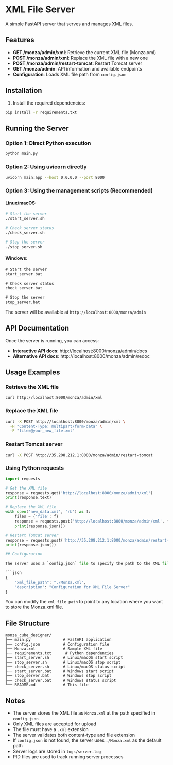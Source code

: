 # XML File Server

A simple FastAPI server that serves and manages XML files.

## Features

- **GET /monza/admin/xml**: Retrieve the current XML file (Monza.xml)
- **POST /monza/admin/xml**: Replace the XML file with a new one
- **POST /monza/admin/restart-tomcat**: Restart Tomcat server
- **GET /monza/admin**: API information and available endpoints
- **Configuration**: Loads XML file path from `config.json`

## Installation

1. Install the required dependencies:
```bash
pip install -r requirements.txt
```

## Running the Server

### Option 1: Direct Python execution
```bash
python main.py
```

### Option 2: Using uvicorn directly
```bash
uvicorn main:app --host 0.0.0.0 --port 8000
```

### Option 3: Using the management scripts (Recommended)

#### Linux/macOS:
```bash
# Start the server
./start_server.sh

# Check server status
./check_server.sh

# Stop the server
./stop_server.sh
```

#### Windows:
```cmd
# Start the server
start_server.bat

# Check server status
check_server.bat

# Stop the server
stop_server.bat
```

The server will be available at `http://localhost:8000/monza/admin`

## API Documentation

Once the server is running, you can access:
- **Interactive API docs**: http://localhost:8000/monza/admin/docs
- **Alternative API docs**: http://localhost:8000/monza/admin/redoc

## Usage Examples

### Retrieve the XML file
```bash
curl http://localhost:8000/monza/admin/xml
```

### Replace the XML file
```bash
curl -X POST http://localhost:8000/monza/admin/xml \
  -H "Content-Type: multipart/form-data" \
  -F "file=@your_new_file.xml"
```

### Restart Tomcat server
```bash
curl -X POST http://35.208.212.1:8000/monza/admin/restart-tomcat
```

### Using Python requests
```python
import requests

# Get the XML file
response = requests.get('http://localhost:8000/monza/admin/xml')
print(response.text)

# Replace the XML file
with open('new_data.xml', 'rb') as f:
    files = {'file': f}
    response = requests.post('http://localhost:8000/monza/admin/xml', files=files)
    print(response.json())

# Restart Tomcat server
response = requests.post('http://35.208.212.1:8000/monza/admin/restart-tomcat')
print(response.json())

## Configuration

The server uses a `config.json` file to specify the path to the XML file:

```json
{
    "xml_file_path": "./Monza.xml",
    "description": "Configuration for XML File Server"
}
```

You can modify the `xml_file_path` to point to any location where you want to store the Monza.xml file.

## File Structure

```
monza_cube_designer/
├── main.py              # FastAPI application
├── config.json          # Configuration file
├── Monza.xml            # Sample XML file
├── requirements.txt      # Python dependencies
├── start_server.sh      # Linux/macOS start script
├── stop_server.sh       # Linux/macOS stop script
├── check_server.sh      # Linux/macOS status script
├── start_server.bat     # Windows start script
├── stop_server.bat      # Windows stop script
├── check_server.bat     # Windows status script
└── README.md            # This file
```

## Notes

- The server stores the XML file as `Monza.xml` at the path specified in `config.json`
- Only XML files are accepted for upload
- The file must have a `.xml` extension
- The server validates both content-type and file extension
- If `config.json` is not found, the server uses `./Monza.xml` as the default path
- Server logs are stored in `logs/server.log`
- PID files are used to track running server processes 
